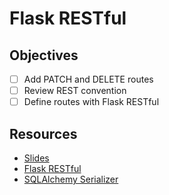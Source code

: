 # Flask RESTful
## Objectives
- [ ] Add PATCH and DELETE routes
- [ ] Review REST convention
- [ ] Define routes with Flask RESTful

## Resources
- [Slides](https://docs.google.com/presentation/d/1Dlxadg4t2MqIw4Abgr_Vw_CUQliphm-AdJ3eQtUu4sQ/edit#slide=id.p)
- [Flask RESTful](https://flask-restful.readthedocs.io/en/latest/)
- [SQLAlchemy Serializer](https://pypi.org/project/SQLAlchemy-serializer/)